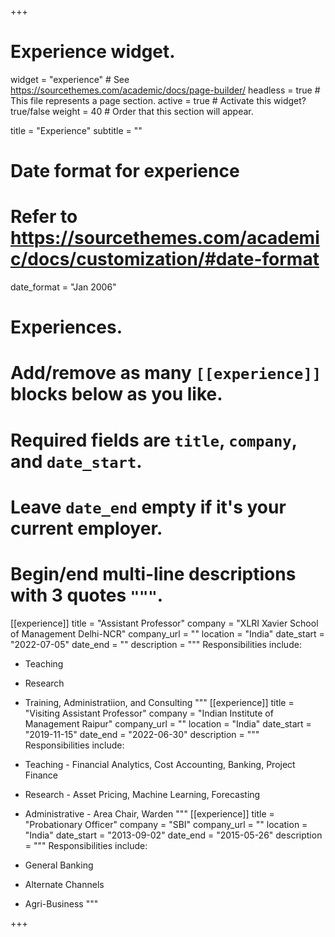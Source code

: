 +++
# Experience widget.
widget = "experience"  # See https://sourcethemes.com/academic/docs/page-builder/
headless = true  # This file represents a page section.
active = true  # Activate this widget? true/false
weight = 40  # Order that this section will appear.

title = "Experience"
subtitle = ""

# Date format for experience
#   Refer to https://sourcethemes.com/academic/docs/customization/#date-format
date_format = "Jan 2006"

# Experiences.
#   Add/remove as many `[[experience]]` blocks below as you like.
#   Required fields are `title`, `company`, and `date_start`.
#   Leave `date_end` empty if it's your current employer.
#   Begin/end multi-line descriptions with 3 quotes `"""`.
[[experience]]
  title = "Assistant Professor"
  company = "XLRI Xavier School of Management Delhi-NCR"
  company_url = ""
  location = "India"
  date_start = "2022-07-05"
  date_end = ""
  description = """
  Responsibilities include:
  
  * Teaching
  * Research
  * Training, Administratiion, and Consulting
  """
[[experience]]
  title = "Visiting Assistant Professor"
  company = "Indian Institute of Management Raipur"
  company_url = ""
  location = "India"
  date_start = "2019-11-15"
  date_end = "2022-06-30"
  description = """
  Responsibilities include:
  
  * Teaching - Financial Analytics, Cost Accounting, Banking, Project Finance
  * Research - Asset Pricing, Machine Learning, Forecasting
  * Administrative - Area Chair, Warden
  """
[[experience]]
  title = "Probationary Officer"
  company = "SBI"
  company_url = ""
  location = "India"
  date_start = "2013-09-02"
  date_end = "2015-05-26"
  description = """
  Responsibilities include:
  
  * General Banking
  * Alternate Channels
  * Agri-Business
  """


+++
